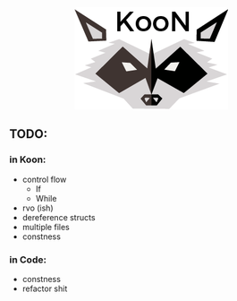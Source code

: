 <p align="center">
  <img src="Koon.png" alt="Koon logo"/>
</p>

## TODO:

### in Koon:
* control flow
  * If
  * While
* rvo (ish)
* dereference structs
* multiple files
* constness

### in Code:
* constness
* refactor shit
